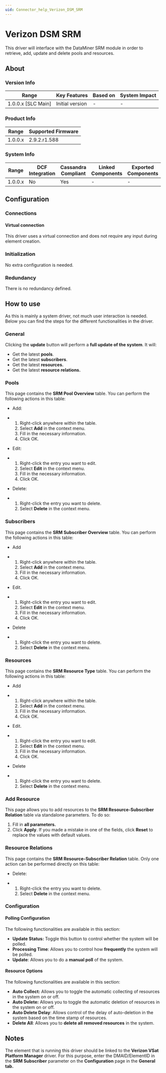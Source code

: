 ```yaml
---
uid: Connector_help_Verizon_DSM_SRM
---
```


# Verizon DSM SRM

This driver will interface with the DataMiner SRM module in order to retrieve, add, update and delete pools and resources.

## About

### Version Info

| **Range**            | **Key Features** | **Based on** | **System Impact** |
|----------------------|------------------|--------------|-------------------|
| 1.0.0.x \[SLC Main\] | Initial version  | \-           | \-                |

### Product Info

| **Range** | **Supported Firmware** |
|-----------|------------------------|
| 1.0.0.x   | 2.9.2.r1.588           |

### System Info

| **Range** | **DCF Integration** | **Cassandra Compliant** | **Linked Components** | **Exported Components** |
|-----------|---------------------|-------------------------|-----------------------|-------------------------|
| 1.0.0.x   | No                  | Yes                     | \-                    | \-                      |

## Configuration

### Connections

#### Virtual connection

This driver uses a virtual connection and does not require any input during element creation.

### Initialization

No extra configuration is needed.

### Redundancy

There is no redundancy defined.

## How to use

As this is mainly a system driver, not much user interaction is needed. Below you can find the steps for the different functionalities in the driver.

### General

Clicking the **update** button will perform a **full update of the system**. It will:

- Get the latest **pools**.
- Get the latest **subscribers**.
- Get the latest **resources.**
- Get the latest **resource relations.**

### Pools

This page contains the **SRM Pool Overview** table. You can perform the following actions in this table:

- Add:

- 1.  Right-click anywhere within the table.
  2.  Select **Add** in the context menu.
  3.  Fill in the necessary information.
  4.  Click OK.

- Edit:

- 1.  Right-click the entry you want to edit.
  2.  Select **Edit** in the context menu.
  3.  Fill in the necessary information.
  4.  Click OK.

- Delete:

- 1.  Right-click the entry you want to delete.
  2.  Select **Delete** in the context menu.

### Subscribers

This page contains the **SRM Subscriber Overview** table. You can perform the following actions in this table:

- Add

- 1.  Right-click anywhere within the table.
  2.  Select **Add** in the context menu.
  3.  Fill in the necessary information.
  4.  Click OK.

- Edit.

- 1.  Right-click the entry you want to edit.
  2.  Select **Edit** in the context menu.
  3.  Fill in the necessary information.
  4.  Click OK.

- Delete

- 1.  Right-click the entry you want to delete.
  2.  Select **Delete** in the context menu.

### Resources

This page contains the **SRM Resource Type** table. You can perform the following actions in this table:

- Add

- 1.  Right-click anywhere within the table.
  2.  Select **Add** in the context menu.
  3.  Fill in the necessary information.
  4.  Click OK.

- Edit.

- 1.  Right-click the entry you want to edit.
  2.  Select **Edit** in the context menu.
  3.  Fill in the necessary information.
  4.  Click OK.

- Delete

- 1.  Right-click the entry you want to delete.
  2.  Select **Delete** in the context menu.

### Add Resource

This page allows you to add resources to the **SRM Resource-Subscriber Relation** table via standalone parameters. To do so:

1.  Fill in **all parameters.**
2.  Click **Apply**.
    If you made a mistake in one of the fields, click **Reset** to replace the values with default values.

### Resource Relations

This page contains the **SRM Resource-Subscriber Relation** table. Only one action can be performed directly on this table:

- Delete:

- 1.  Right-click the entry you want to delete.
  2.  Select **Delete** in the context menu.

### Configuration

#### Polling Configuration

The following functionalities are available in this section:

- **Update Status:** Toggle this button to control whether the system will be polled.
- **Processing Time**: Allows you to control how **frequently** the system will be polled.
- **Update**: Allows you to do a **manual poll** of the system.

#### Resource Options

The following functionalities are available in this section:

- **Auto Collect:** Allows you to toggle the automatic collecting of resources in the system on or off.
- **Auto Delete:** Allows you to toggle the automatic deletion of resources in the system on or off.
- **Auto Delete Delay**: Allows control of the delay of auto-deletion in the system based on the time stamp of resources.
- **Delete All**: Allows you to **delete all removed resources** in the system.

## Notes

The element that is running this driver should be linked to the **Verizon VSat Platform Manager** driver. For this purpose, enter the DMAID/ElementID in the **SRM Subscriber** parameter on the **Configuration** page in the **General tab.**
